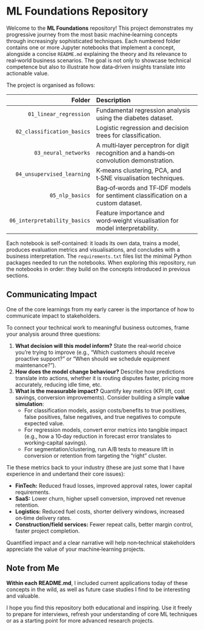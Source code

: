 # ML Foundations Repository

Welcome to the **ML Foundations** repository!  This project demonstrates my
progressive journey from the most basic machine‑learning concepts through
increasingly sophisticated techniques.  Each numbered folder contains one or
more Jupyter notebooks that implement a concept, alongside a concise
`README.md` explaining the theory and its relevance to real‑world business
scenarios.  The goal is not only to showcase technical competence but also to
illustrate how data‑driven insights translate into actionable value. 

The project is organised as follows:

| Folder | Description |
|-------:|:-----------|
| `01_linear_regression` | Fundamental regression analysis using the diabetes dataset. |
| `02_classification_basics` | Logistic regression and decision trees for classification. |
| `03_neural_networks` | A multi‑layer perceptron for digit recognition and a hands‑on convolution demonstration. |
| `04_unsupervised_learning` | K‑means clustering, PCA, and t‑SNE visualisation techniques. |
| `05_nlp_basics` | Bag‑of‑words and TF‑IDF models for sentiment classification on a custom dataset. |
| `06_interpretability_basics` | Feature importance and word‑weight visualisation for model interpretability. |

Each notebook is self‑contained: it loads its own data, trains a model,
produces evaluation metrics and visualisations, and concludes with a business
interpretation.  The `requirements.txt` files list the minimal Python
packages needed to run the notebooks.  When exploring this repository, run the
notebooks in order: they build on the concepts introduced in previous
sections.

## Communicating Impact

One of the core learnings from my early career is the importance of how to communicate impact to stakeholders. 

To connect your technical work to meaningful business outcomes, frame your analysis around three questions:

1. **What decision will this model inform?** State the real‑world choice you’re trying to improve (e.g., “Which customers should receive proactive support?” or “When should we schedule equipment maintenance?”).
2. **How does the model change behaviour?** Describe how predictions translate into actions, whether it is routing disputes faster, pricing more accurately, reducing idle time, etc.
3. **What is the measurable impact?** Quantify key metrics (KPI lift, cost savings, conversion improvements). Consider building a simple **value simulation**:
   - For classification models, assign costs/benefits to true positives, false positives, false negatives, and true negatives to compute expected value.
   - For regression models, convert error metrics into tangible impact (e.g., how a 10‑day reduction in forecast error translates to working‑capital savings).
   - For segmentation/clustering, run A/B tests to measure lift in conversion or retention from targeting the “right” cluster.

Tie these metrics back to your industry (these are just some that I have experience in and undertand their core issues):  

- **FinTech:** Reduced fraud losses, improved approval rates, lower capital requirements.
- **SaaS:** Lower churn, higher upsell conversion, improved net revenue retention.  
- **Logistics:** Reduced fuel costs, shorter delivery windows, increased on‑time delivery rates.  
- **Construction/field services:** Fewer repeat calls, better margin control, faster project completion.

Quantified impact and a clear narrative will help non‑technical stakeholders appreciate the value of your machine‑learning projects.

## Note from Me

**Within each README.md**, I included current applications today of these concepts in the wild, as well as future case studies I find to be interesting and valuable.

I hope you find this repository both educational and inspiring.  Use it
freely to prepare for interviews, refresh your understanding of core ML
techniques or as a starting point for more advanced research projects.
